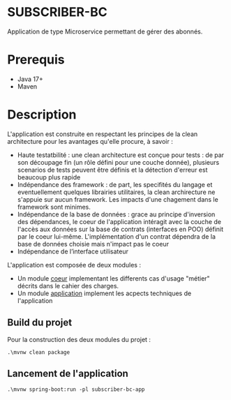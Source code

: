 # SUBSCRIBER-BC
Application de type Microservice permettant de gérer des abonnés.

# Prerequis
- Java 17+
- Maven

# Description
L'application est construite en respectant les principes de la clean architecture pour les avantages qu'elle procure, à savoir : 
- Haute testatbilité : une clean architecture est conçue pour tests : de par son découpage fin (un rôle défini pour une couche donnée), plusieurs scenarios de tests peuvent être définis et la détection d'erreur est beaucoup plus rapide
- Indépendance des framework : de part, les specifités du langage et eventuellement quelques librairies utilitaires, la clean archirecture ne s'appuie sur aucun framework. Les impacts d'une chagement dans le framework sont minimes.
- Indépendance de la base de données :  grace au principe d'inversion des dépendances, le coeur de l'application intéragit avec la couche de l'accès aux données sur la base de contrats (interfaces en POO) définit par le coeur lui-même. L'implémentation d'un contrat dépendra de la base de données choisie mais n'impact pas le coeur
- Indépendance de l’interface utilisateur
  
L'application est composée de deux modules :
- Un module [coeur](./subscriber-bc-core "subscriber-bc-core") implementant les differents cas d'usage "métier" décrits dans le cahier des charges.
- Un module [application](./subscriber-bc-app "subscriber-bc-app") implement les acpects techniques de l'application


## Build du projet
Pour la construction des deux modules du projet :
````shell
.\mvnw clean package
````

## Lancement de l'application
```shell
.\mvnw spring-boot:run -pl subscriber-bc-app
```